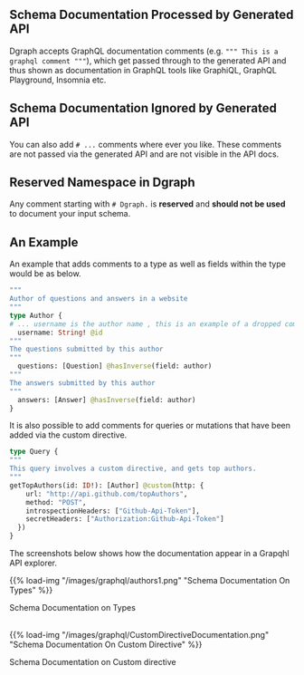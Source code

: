 ## Schema Documentation Processed  by Generated API
Dgraph accepts GraphQL documentation comments (e.g. `""" This is a graphql comment """`), which get passed through to the generated API and thus shown as documentation in GraphQL tools like GraphiQL, GraphQL Playground, Insomnia etc.

## Schema Documentation Ignored by Generated API
You can also add `# ...` comments where ever you like.  These comments are not passed via the generated API and are not visible in the API docs.

## Reserved Namespace in Dgraph
Any comment starting with `# Dgraph.` is **reserved** and **should not be used** to document your input schema.

## An Example
An example that adds comments to a type as well as fields within the type would be as below.

```graphql
"""
Author of questions and answers in a website
"""
type Author {
# ... username is the author name , this is an example of a dropped comment
  username: String! @id
"""
The questions submitted by this author
"""
  questions: [Question] @hasInverse(field: author)
"""
The answers submitted by this author
"""
  answers: [Answer] @hasInverse(field: author)
}
```

It is also possible to add comments for queries or mutations that have been added via the custom directive.
```graphql
type Query {
"""
This query involves a custom directive, and gets top authors.
"""
getTopAuthors(id: ID!): [Author] @custom(http: {
    url: "http://api.github.com/topAuthors",
    method: "POST",
    introspectionHeaders: ["Github-Api-Token"],
    secretHeaders: ["Authorization:Github-Api-Token"]
  })
}
```
The screenshots below shows how the documentation appear in a Grapqhl API explorer.<br>

{{% load-img "/images/graphql/authors1.png" "Schema Documentation On Types" %}}
<p style="text-align: left;">Schema Documentation on Types</p>
<br>
{{% load-img "/images/graphql/CustomDirectiveDocumentation.png" "Schema Documentation On Custom Directive" %}}
<p style="text-align: left;">Schema Documentation on Custom directive</p>

